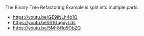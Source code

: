 The Binary Tree Refactoring Example is split into multiple parts:

  - <https://youtu.be/GE9lNLh4b1Q>
  - <https://youtu.be/IS1GugxyLds>
  - <https://youtu.be/5M-8Hq5ObZQ>
